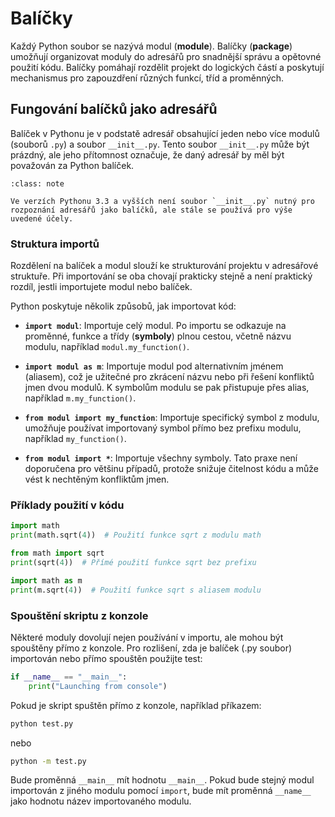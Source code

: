 Balíčky
=======

Každý Python soubor se nazývá modul (**module**). Balíčky (**package**) umožňují organizovat moduly do adresářů pro snadnější správu a opětovné použití kódu. Balíčky pomáhají rozdělit projekt do logických částí a poskytují mechanismus pro zapouzdření různých funkcí, tříd a proměnných.

Fungování balíčků jako adresářů
-------------------------------

Balíček v Pythonu je v podstatě adresář obsahující jeden nebo více modulů (souborů `.py`) a soubor `__init__.py`. Tento soubor `__init__.py` může být prázdný, ale jeho přítomnost označuje, že daný adresář by měl být považován za Python balíček.

```{admonition} Poznámka
:class: note

Ve verzích Pythonu 3.3 a vyšších není soubor `__init__.py` nutný pro rozpoznání adresářů jako balíčků, ale stále se používá pro výše uvedené účely.
```

### Struktura importů

Rozdělení na balíček a modul slouží ke strukturování projektu v adresářové struktuře. Při importování se oba chovají prakticky stejně a není praktický rozdíl, jestli importujete modul nebo balíček.

Python poskytuje několik způsobů, jak importovat kód:

- **`import modul`**: Importuje celý modul. Po importu se odkazuje na proměnné, funkce a třídy (**symboly**) plnou cestou, včetně názvu modulu, například `modul.my_function()`.

- **`import modul as m`**: Importuje modul pod alternativním jménem (aliasem), což je užitečné pro zkrácení názvu nebo při řešení konfliktů jmen dvou modulů. K symbolům modulu se pak přistupuje přes alias, například `m.my_function()`.
  
- **`from modul import my_function`**: Importuje specifický symbol z modulu, umožňuje používat importovaný symbol přímo bez prefixu modulu, například `my_function()`.
  
- **`from modul import *`**: Importuje všechny symboly. Tato praxe není doporučena pro většinu případů, protože snižuje čitelnost kódu a může vést k nechtěným konfliktům jmen.


### Příklady použití v kódu

```python
import math
print(math.sqrt(4))  # Použití funkce sqrt z modulu math

from math import sqrt
print(sqrt(4))  # Přímé použití funkce sqrt bez prefixu

import math as m
print(m.sqrt(4))  # Použití funkce sqrt s aliasem modulu
```

### Spouštění skriptu z konzole

Některé moduly dovolují nejen používání v importu, ale mohou být spouštěny přímo z konzole. Pro rozlišení, zda je balíček (.py soubor) importován nebo přímo spouštěn použijte test:

```python
if __name__ == "__main__":
    print("Launching from console")
```

Pokud je skript spuštěn přímo z konzole, například příkazem:

```sh
python test.py
```

nebo 

```sh
python -m test.py
```

Bude proměnná `__main__` mít hodnotu `__main__`. Pokud bude stejný modul importován z jiného modulu pomocí `import`, bude mít proměnná `__name__` jako hodnotu název importovaného modulu. 
